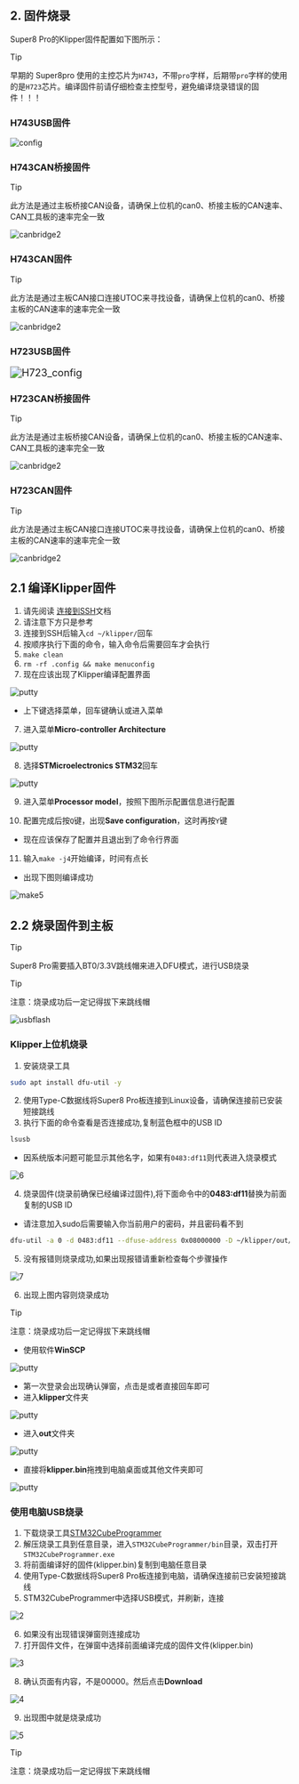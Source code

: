 ## 2. 固件烧录

Super8 Pro的Klipper固件配置如下图所示：

> [!TIP]
> 早期的 Super8pro 使用的主控芯片为`H743`，不带`pro`字样，后期带`pro`字样的使用的是`H723`芯片。编译固件前请仔细检查主控型号，避免编译烧录错误的固件！！！

<!-- tabs:start -->

### ****H743USB固件****

![config](../../images/boards/fly_super8_pro/config.png ":no-zooom")

### ****H743CAN桥接固件****

>[!TIP]
>
>此方法是通过主板桥接CAN设备，请确保上位机的can0、桥接主板的CAN速率、CAN工具板的速率完全一致

![canbridge2](../../images/boards/fly_super8_pro/canbridge1.png)

### ****H743CAN固件****

>[!TIP]
>
>此方法是通过主板CAN接口连接UTOC来寻找设备，请确保上位机的can0、桥接主板的CAN速率的速率完全一致

![canbridge2](../../images/boards/fly_super8_pro/can.png)

<!-- tabs:end -->



<!-- tabs:start -->

### ****H723USB固件****

<img src="../../images/boards/fly_super8_pro/H723_config.png" alt="H723_config" style="zoom:130%;" />

### ****H723CAN桥接固件****

>[!TIP]
>
>此方法是通过主板桥接CAN设备，请确保上位机的can0、桥接主板的CAN速率、CAN工具板的速率完全一致

![canbridge2](../../images/boards/fly_super8_pro/canbridge2.png)

### ****H723CAN固件****

>[!TIP]
>
>此方法是通过主板CAN接口连接UTOC来寻找设备，请确保上位机的can0、桥接主板的CAN速率的速率完全一致

![canbridge2](../../images/boards/fly_super8_pro/can1.png)



<!-- tabs:end -->

## 2.1  编译Klipper固件

1. 请先阅读 [连接到SSH](/board/fly_pi_v2/to_ssh "点击即可跳转")文档
2. 请注意下方只是参考
3. 连接到SSH后输入```cd ~/klipper/```回车
4. 按顺序执行下面的命令，输入命令后需要回车才会执行
5. ```make clean```
6. ```rm -rf .config && make menuconfig```
7. 现在应该出现了Klipper编译配置界面

![putty](../../images/firmware/make1.png ":no-zooom")

* 上下键选择菜单，回车键确认或进入菜单
7. 进入菜单**Micro-controller Architecture**

![putty](../../images/firmware/make2.png ":no-zooom")

8. 选择**STMicroelectronics STM32**回车

![putty](../../images/firmware/make3.png ":no-zooom")

9. 进入菜单**Processor model**，按照下图所示配置信息进行配置

10. 配置完成后按```Q```键，出现**Save configuration**，这时再按```Y```键
* 现在应该保存了配置并且退出到了命令行界面

11. 输入```make -j4```开始编译，时间有点长

* 出现下图则编译成功

![make5](../../images/firmware/make5.png)

## 2.2  烧录固件到主板

> [!TIP]
> Super8 Pro需要插入BT0/3.3V跳线帽来进入DFU模式，进行USB烧录



> [!TIP]
> 注意：烧录成功后一定记得拔下来跳线帽



![usbflash](../../images/boards/fly_super8_pro/boot.png ":no-zooom")

<!-- tabs:start -->

### **Klipper上位机烧录**

1. 安装烧录工具

```bash
sudo apt install dfu-util -y
```

2. 使用Type-C数据线将Super8 Pro板连接到Linux设备，请确保连接前已安装短接跳线
3. 执行下面的命令查看是否连接成功,复制蓝色框中的USB ID

```bash
lsusb
```

* 因系统版本问题可能显示其他名字，如果有`0483:df11`则代表进入烧录模式

![6](../../images/boards/fly_sht36_42/6.png ":no-zooom")

4. 烧录固件(烧录前确保已经编译过固件),将下面命令中的**0483:df11**替换为前面复制的USB ID

* 请注意加入sudo后需要输入你当前用户的密码，并且密码看不到

```bash
dfu-util -a 0 -d 0483:df11 --dfuse-address 0x08000000 -D ~/klipper/out/klipper.bin
```
5. 没有报错则烧录成功,如果出现报错请重新检查每个步骤操作

![7](../../images/boards/fly_super8_pro/dfu.png ":no-zooom")

6. 出现上图内容则烧录成功

> [!TIP]
> 注意：烧录成功后一定记得拔下来跳线帽



* 使用软件**WinSCP**

![putty](../../images/firmware/down1.png ":no-zooom")

* 第一次登录会出现确认弹窗，点击是或者直接回车即可
* 进入**klipper**文件夹

![putty](../../images/firmware/down2.png ":no-zooom")

* 进入**out**文件夹

![putty](../../images/firmware/down3.png ":no-zooom")

* 直接将**klipper.bin**拖拽到电脑桌面或其他文件夹即可

![putty](../../images/firmware/down4.png ":no-zooom")

### **使用电脑USB烧录**

1. 下载烧录工具[STM32CubeProgrammer](https://cdn.mellow.klipper.cn/Utils/STM32CubeProgrammer.zip)
2. 解压烧录工具到任意目录，进入`STM32CubeProgrammer/bin`目录，双击打开`STM32CubeProgrammer.exe`
3. 将前面编译好的固件(klipper.bin)复制到电脑任意目录
4. 使用Type-C数据线将Super8 Pro板连接到电脑，请确保连接前已安装短接跳线
5. STM32CubeProgrammer中选择USB模式，并刷新，连接

![2](../../images/boards/fly_sht36_42/2.png ":no-zooom")

6. 如果没有出现错误弹窗则连接成功
7. 打开固件文件，在弹窗中选择前面编译完成的固件文件(klipper.bin)

![3](../../images/boards/fly_sht36_42/3.png ":no-zooom")

8. 确认页面有内容，不是00000。然后点击**Download**

![4](../../images/boards/fly_sht36_42/4.png ":no-zooom")

9. 出现图中就是烧录成功

![5](../../images/boards/fly_sht36_42/5.png ":no-zooom")

<!-- tabs:end -->

>[!TIP]
>注意：烧录成功后一定记得拔下来跳线帽
